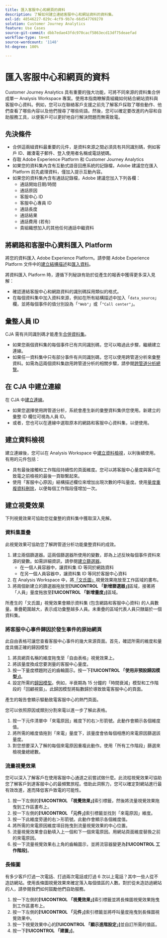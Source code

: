 ```yaml
---
title: 匯入客服中心和網頁的資料
description: 了解如何建立連結客服中心和網站資料的資料集。
exl-id: 48546227-029c-4cf9-9b7e-66d547769270
solution: Customer Journey Analytics
feature: Use Cases
source-git-commit: dbb7edae43fdc970cacf5863ecd13df75deaefad
workflow-type: tm+mt
source-wordcount: '1148'
ht-degree: 100%

---
```


# 匯入客服中心和網頁的資料

Customer Journey Analytics 具有重要的強大功能，可將不同來源的資料集合併成單一 Analysis Workspace 專案。使用本指南瞭解貴組織如何結合網站資料與客服中心資料。例如，您可以在聯絡客戶支援之前先了解客戶採取了哪些動作、他們查看了哪些內容以及他們搜尋了哪些術語。然後，您可以確定要改進的內容和自助服務工具，以便客戶可以更好地自行解決問題而無需致電。

## 先決條件

* 合併這兩組資料最重要的元件，是資料來源之間必須具有共同識別碼，例如客戶 ID、雜湊電子郵件、登入使用者名稱或電話號碼。
* 存取 Adobe Experience Platform 和 Customer Journey Analytics
* 如果您的資料集內含有互動式語音回應系統的記錄檔，Adobe 建議您在匯入 Platform 前先處理資料，僅加入提示互動內容。
* 如果您的資料集內含有通話記錄檔，Adobe 建議您加入下列各欄：
   * 通話開始日期/時間
   * 通話原因
   * 客服中心 ID
   * 客服中心專員 ID
   * 通話長度
   * 通話結果
   * 通話費用 (若有)
   * 貴組織想加入的其他任何通話中繼資料

## 將網路和客服中心資料匯入 Platform

將您的資料匯入 Adobe Experience Platform。請參閱 Adobe Experience Platform 文件中的[建立結構描述](https://experienceleague.adobe.com/docs/experience-platform/xdm/tutorials/create-schema-ui.html?lang=zh-Hant)和[匯入資料](https://experienceleague.adobe.com/docs/experience-platform/ingestion/home.html?lang=zh-Hant)。

將資料匯入 Platform 時，遵循下列秘訣有助於從產生的報表中獲得更多深入見解：

* 確認連結客服中心和網路資料的識別碼採用類似的格式。
* 在每個資料集中加入資料來源，例如在所有結構描述中加入「`data_source`」欄，並將每個事件的值分別設為「`"Web"`」或「`"Call center"`」。<!--mapper-->

## 彙整人員 ID

CJA 需有共同識別碼才能產生[合併資料集](/help/connections/combined-dataset.md)。

* 如果您兩個資料集的每個事件已有共同識別碼，您可以略過此步驟，繼續建立連線。
* 如果任一資料集中只有部分事件有共同識別碼，您可以使用跨管道分析來彙整資料。如需為這兩個資料集啟用跨管道分析的相關步驟，請參閱[跨管道分析總覽](/help/connections/cca/overview.md)。

## 在 CJA 中建立連線

在 CJA 中[建立連線](/help/connections/create-connection.md)。

* 如果您選擇使用跨管道分析，系統會產生新的彙整資料集供您使用。新建立的彙整 ID 欄位可視為人員 ID。
* 或者，您也可以在連線中選取原本的網路和客服中心資料集，以便使用。

## 建立資料檢視

建立連線後，您可以在 Analysis Workspace 中[建立資料檢視](/help/data-views/create-dataview.md)，以利後續使用。有用的元件包括：

* 具有最後接觸和工作階段持續性的頁面維度。您可以將客服中心量度與客戶在致電之前檢視的最後一頁聯繫起來。
* 使用「客服中心原因」結構描述欄位來增加出現次數的呼叫量度。使用[量度重複資料刪除](/help/data-views/component-settings/metric-deduplication.md)，以便每個工作階段僅增加一次。

## 建立視覺效果

下列視覺效果可協助您從彙整的資料集中獲取深入見解。

### 資料集重疊

此視覺效果可協助您了解跨管道分析功能彙整資料的成效。

1. 建立兩個篩選器。這兩個篩選器所使用的變數，即為上述反映每個事件資料來源的變數。如需詳細資訊，請參閱[建立篩選器](/help/components/filters/create-filters.md)。
   * 在一個人員容器中，讓資料集 ID 等同於網路資料
   * 在另一個人員容器中，讓資料集 ID 等同於客服中心資料
2. 在 Analysis Workspace 中，將[「文氏圖」](/help/analysis-workspace/visualizations/venn.md)視覺效果拖放至工作區域的畫布。
3. 將兩個新建立的篩選器拖放至&#x200B;**[!UICONTROL 「新增篩選器」]**&#x200B;區域，接著將「人員」量度拖放至&#x200B;**[!UICONTROL 「新增量度」]**&#x200B;區域。

所產生的「文氏圖」視覺效果會顯示資料集 (包含網路和客服中心資料) 的人員數量。重疊範圍越大，表示成功彙整越多人員。未重疊的區域代表人員只隸屬於一個資料集。

### 將客服中心事件歸因於發生事件的原始網頁

此自由表格可讓您查看客服中心事件的幾大來源頁面。首先，確認所需的維度和量度具備正確的歸因模型：

1. 將具網頁名稱的維度拖曳至「自由表格」視覺效果上。
1. 將該量度換成您要測量的客服中心量度。
1. 按一下量度標題附近的齒輪圖示。按一下&#x200B;**[!UICONTROL 「使用非預設歸因模型」]**。
1. 設定所需的[歸因模型](/help/analysis-workspace/attribution/models.md)。例如，半衰期為 15 分鐘的「時間衰減」模型和工作階段的「回顧視窗」。此歸因模型將點數歸於導致致電客服中心的頁面。

產生的報告會顯示驅動致電客服中心的熱門頁面。<!-- use case behind what we use these pages for -->

<!-- Complement with donut visualization -->

您可以依照原因或類別分割來電以進一步了解此表格。

1. 按一下元件清單中「來電原因」維度下的右＞形箭號。此動作會顯示各個維度值。
2. 將所需的維度值拖到「來電」量度下，該量度會依每個相應的來電原因篩選該量度。
3. 對您想要深入了解的每個來電原因重複此動作。使用「所有工作階段」篩選來檢視彙總總數。

<!-- screenshot -->

### 流量視覺效果

您可以深入了解客戶在使用客服中心通道之前嘗試做什麼。此流程視覺效果可協助您了解客戶到達客服中心的最頻繁旅程。借助此洞察力，您可以確定對網站進行最有效改進，進而降低客戶致電的可能性。

1. 按一下左側的&#x200B;**[!UICONTROL 「視覺效果」]**&#x200B;索引標籤，然後將流量視覺效果拖曳到工作區畫布上。
2. 按一下左側的&#x200B;**[!UICONTROL 「元件」]**&#x200B;索引標籤並找到「來電原因」維度。
3. 按一下此維度旁邊的右＞形箭號。此動作會顯示各個維度值。
4. 將所需的來電原因維度項目拖曳到流量視覺效果的中心位置。
5. 流量視覺效果會自動填入上一個和下一個來電原因。用網站頁面維度替換之前的來電原因。
6. 按一下流量視覺效果右上角的齒輪圖示，並將流容器變更為&#x200B;**[!UICONTROL 工作階段]**。

### 長條圖

有多少客戶打過一次電話、打過兩次電話或打過 6 次以上電話？其中一些人從不造訪網站。使用長條圖視覺效果來確定落入每個值區的人數。對於從未造訪過網站的人，請參閱我們如何鼓勵他們自助服務。

1. 按一下左側的&#x200B;**[!UICONTROL 「視覺效果」]**&#x200B;索引標籤並將長條圖視覺效果拖曳到工作區畫布上。
2. 按一下左側的&#x200B;**[!UICONTROL 「元件」]**&#x200B;索引標籤並將呼叫量度拖曳到長條圖視覺效果中。
3. 按一下視覺效果中心的&#x200B;**[!UICONTROL 「顯示進階設定」]**&#x200B;並自訂所需的值區。
4. 按一下&#x200B;**[!UICONTROL 「建置」]**。

<!--
### Web to call, call to web

### Fallout

Fallout sessions - session

All sessions > page views metric > calls metric

All sessions > calls metric > page views

Orrr we could also use dataset ID

step 1: all sessions
step 2: 


### Site sections that result in a call within 30 minutes

Slide 4

Create a bunch of filters - facets to their business. Filters were used because they didn't have all of these in the same dimension, so they could create everything in this report as a single dimension (really filters)

wanted to understand when someone interacts with a facet, whats the highest percentage of people that abandon that channel to call them. not from volume perspective, but percentage perspective.

use sequential filters, but you lose the ability to use attribution IQ

## What to do when you've found insight -->
